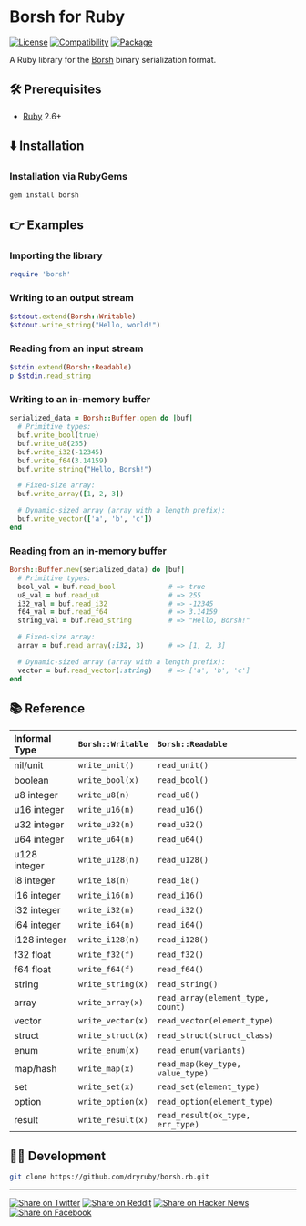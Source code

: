 # Borsh for Ruby

[![License](https://img.shields.io/badge/license-Public%20Domain-blue.svg)](https://unlicense.org)
[![Compatibility](https://img.shields.io/badge/ruby-2.6%2B-blue)](https://rubygems.org/gems/borsh)
[![Package](https://img.shields.io/gem/v/borsh)](https://rubygems.org/gems/borsh)

A Ruby library for the [Borsh] binary serialization format.

[Borsh]: https://borsh.io

## 🛠️ Prerequisites

- [Ruby](https://ruby-lang.org) 2.6+

## ⬇️ Installation

### Installation via RubyGems

```bash
gem install borsh
```

## 👉 Examples

### Importing the library

```ruby
require 'borsh'
```

### Writing to an output stream

```ruby
$stdout.extend(Borsh::Writable)
$stdout.write_string("Hello, world!")
```

### Reading from an input stream

```ruby
$stdin.extend(Borsh::Readable)
p $stdin.read_string
```

### Writing to an in-memory buffer

```ruby
serialized_data = Borsh::Buffer.open do |buf|
  # Primitive types:
  buf.write_bool(true)
  buf.write_u8(255)
  buf.write_i32(-12345)
  buf.write_f64(3.14159)
  buf.write_string("Hello, Borsh!")

  # Fixed-size array:
  buf.write_array([1, 2, 3])

  # Dynamic-sized array (array with a length prefix):
  buf.write_vector(['a', 'b', 'c'])
end
```

### Reading from an in-memory buffer

```ruby
Borsh::Buffer.new(serialized_data) do |buf|
  # Primitive types:
  bool_val = buf.read_bool             # => true
  u8_val = buf.read_u8                 # => 255
  i32_val = buf.read_i32               # => -12345
  f64_val = buf.read_f64               # => 3.14159
  string_val = buf.read_string         # => "Hello, Borsh!"

  # Fixed-size array:
  array = buf.read_array(:i32, 3)      # => [1, 2, 3]

  # Dynamic-sized array (array with a length prefix):
  vector = buf.read_vector(:string)    # => ['a', 'b', 'c']
end
```

## 📚 Reference

| Informal Type | `Borsh::Writable` | `Borsh::Readable` |
| :------------ | :---------------- | :---------------- |
| nil/unit | `write_unit()` | `read_unit()` |
| boolean | `write_bool(x)` | `read_bool()` |
| u8 integer | `write_u8(n)` | `read_u8()` |
| u16 integer | `write_u16(n)` | `read_u16()` |
| u32 integer | `write_u32(n)` | `read_u32()` |
| u64 integer | `write_u64(n)` | `read_u64()` |
| u128 integer | `write_u128(n)` | `read_u128()` |
| i8 integer | `write_i8(n)` | `read_i8()` |
| i16 integer | `write_i16(n)` | `read_i16()` |
| i32 integer | `write_i32(n)` | `read_i32()` |
| i64 integer | `write_i64(n)` | `read_i64()` |
| i128 integer | `write_i128(n)` | `read_i128()` |
| f32 float | `write_f32(f)` | `read_f32()` |
| f64 float | `write_f64(f)` | `read_f64()` |
| string | `write_string(x)` | `read_string()` |
| array | `write_array(x)` | `read_array(element_type, count)` |
| vector | `write_vector(x)` | `read_vector(element_type)` |
| struct | `write_struct(x)` | `read_struct(struct_class)` |
| enum | `write_enum(x)` | `read_enum(variants)` |
| map/hash | `write_map(x)` | `read_map(key_type, value_type)` |
| set | `write_set(x)` | `read_set(element_type)` |
| option | `write_option(x)` | `read_option(element_type)` |
| result | `write_result(x)` | `read_result(ok_type, err_type)` |

## 👨‍💻 Development

```bash
git clone https://github.com/dryruby/borsh.rb.git
```

- - -

[![Share on Twitter](https://img.shields.io/badge/share%20on-twitter-03A9F4?logo=twitter)](https://twitter.com/share?url=https://github.com/dryruby/borsh.rb&text=Borsh+for+Ruby)
[![Share on Reddit](https://img.shields.io/badge/share%20on-reddit-red?logo=reddit)](https://reddit.com/submit?url=https://github.com/dryruby/borsh.rb&title=Borsh+for+Ruby)
[![Share on Hacker News](https://img.shields.io/badge/share%20on-hacker%20news-orange?logo=ycombinator)](https://news.ycombinator.com/submitlink?u=https://github.com/dryruby/borsh.rb&t=Borsh+for+Ruby)
[![Share on Facebook](https://img.shields.io/badge/share%20on-facebook-1976D2?logo=facebook)](https://www.facebook.com/sharer/sharer.php?u=https://github.com/dryruby/borsh.rb)
